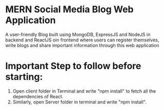 # MERN Social Media Blog Web Application
A user-friendly Blog built using MongoDB, ExpressJS and NodeJS in backend and ReactJS oin frontend where users can register themselves, write blogs and share important information through this web application

# Important Step to follow before starting:
1. Open client folder in Terminal and write "npm install" to fetch all the dependencies of React.
2. Similarly, open Server folder in terminal and write "npm install".
